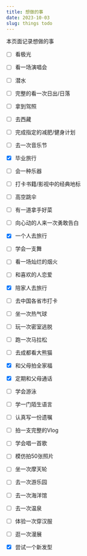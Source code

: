 ```yaml
---
title: 想做的事
date: 2023-10-03
slug: things todo
---
```


本页面记录想做的事

- [ ] 看极光
- [ ] 看一场演唱会
- [ ] 潜水
- [ ] 完整的看一次日出/日落
- [ ] 拿到驾照
- [ ] 去西藏
- [ ] 完成指定的减肥/健身计划
- [ ] 去一次音乐节
- [x] 毕业旅行
- [ ] 会一种乐器
- [ ] 打卡书籍/影视中的经典地标
- [ ] 高空跳伞
- [ ] 有一道拿手好菜
- [ ] 向心动的人来一次勇敢告白
- [x] 一个人去旅行
- [ ] 学会一支舞
- [ ] 看一场灿烂的烟火
- [ ] 和喜欢的人恋爱
- [x] 陪家人去旅行
- [ ] 去中国各省市打卡
- [ ] 坐一次热气球
- [ ] 玩一次密室逃脱
- [ ] 跑一次马拉松
- [ ] 去成都看大熊猫
- [x] 和父母拍全家福
- [x] 定期和父母通话
- [ ] 学会游泳
- [ ] 学一门陌生语言
- [ ] 认真写一份遗嘱
- [ ] 拍一支完整的Vlog
- [ ] 学会唱一首歌
- [ ] 模仿拍50张照片
- [ ] 坐一次摩天轮
- [ ] 去一次游乐园
- [ ] 去一次海洋馆
- [ ] 去一次温泉
- [ ] 体验一次穿汉服
- [ ] 逛一次漫展
- [x] 尝试一个新发型

